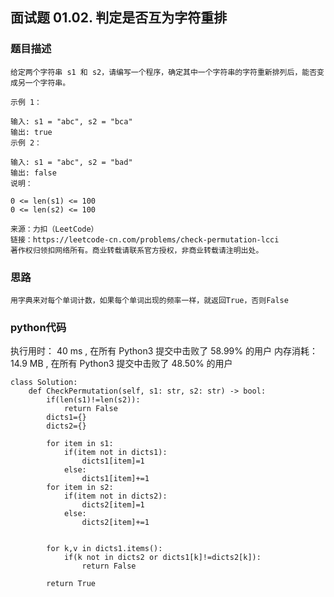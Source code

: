 ## 面试题 01.02. 判定是否互为字符重排





### 题目描述

```
给定两个字符串 s1 和 s2，请编写一个程序，确定其中一个字符串的字符重新排列后，能否变成另一个字符串。

示例 1：

输入: s1 = "abc", s2 = "bca"
输出: true 
示例 2：

输入: s1 = "abc", s2 = "bad"
输出: false
说明：

0 <= len(s1) <= 100
0 <= len(s2) <= 100

来源：力扣（LeetCode）
链接：https://leetcode-cn.com/problems/check-permutation-lcci
著作权归领扣网络所有。商业转载请联系官方授权，非商业转载请注明出处。

```



### 思路

```
用字典来对每个单词计数，如果每个单词出现的频率一样，就返回True，否则False
```



### python代码
执行用时：
40 ms
, 在所有 Python3 提交中击败了
58.99%
的用户
内存消耗：
14.9 MB
, 在所有 Python3 提交中击败了
48.50%
的用户
```
class Solution:
    def CheckPermutation(self, s1: str, s2: str) -> bool:
        if(len(s1)!=len(s2)):
            return False
        dicts1={}
        dicts2={}
        
        for item in s1:
            if(item not in dicts1):
                dicts1[item]=1
            else:
                dicts1[item]+=1
        for item in s2:
            if(item not in dicts2):
                dicts2[item]=1
            else:
                dicts2[item]+=1


        for k,v in dicts1.items():
            if(k not in dicts2 or dicts1[k]!=dicts2[k]):
                return False
        
        return True
        
        
```

